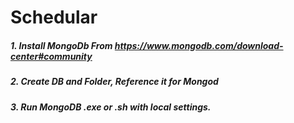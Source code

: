# Schedular

##### 1. Install MongoDb From https://www.mongodb.com/download-center#community
##### 2. Create DB and Folder, Reference it for Mongod
##### 3. Run MongoDB .exe or .sh with local settings.
